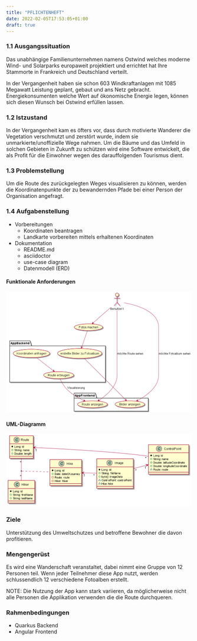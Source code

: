 ```yaml
---
title: "PFLICHTENHEFT"
date: 2022-02-05T17:53:05+01:00
draft: true
---
```


<!--more-->

### 1.1 Ausgangssituation

Das unabhängige Familienunternehmen namens Ostwind welches
moderne Wind- und Solarparks europaweit projektiert und errichtet
hat Ihre Stammorte in Frankreich und Deutschland verteilt.

In der Vergangenheit haben sie schon 603 Windkraftanlagen mit 1085
Megawatt Leistung geplant, gebaut und ans Netz gebracht. Energiekonsumenten welche
Wert auf ökonomische Energie legen, können sich diesen Wunsch bei Ostwind
erfüllen lassen.

### 1.2 Istzustand

In der Vergangenheit kam es öfters vor, dass durch motivierte
Wanderer die Vegetation verschmutzt und zerstört wurde,
indem sie unmarkierte/unoffizielle Wege nahmen.
Um die Bäume und das Umfeld in solchen Gebieten in Zukunft
zu schützen wird eine Software entwickelt, die als Profit
für die Einwohner wegen des darauffolgenden Tourismus dient.

### 1.3 Problemstellung

Um die Route des zurückgelegten Weges visualisieren zu können, werden die Koordinatenpunkte
der zu bewandernden Pfade bei einer Person der Organisation angefragt.

### 1.4 Aufgabenstellung

* Vorbereitungen
  * Koordinaten beantragen
  * Landkarte vorbereiten mittels erhaltenen Koordinaten
* Dokumentation
  * README.md
  * asciidoctor
  * use-case diagram
  * Datenmodell (ERD)

#### Funktionale Anforderungen

![use-case diagram](https://github.com/htl-leonding-project/primeval-forest-route/raw/main/asciidocs/images/use_case1.png)

#### UML-Diagramm

![uml diagram](https://github.com/htl-leonding-project/primeval-forest-route/raw/main/asciidocs/images/uml.png)

### Ziele

Unterstützung des Umweltschutzes und betroffene Bewohner die davon profitieren.

### Mengengerüst

Es wird eine Wanderschaft veranstaltet, dabei nimmt eine Gruppe von 12 Personen teil.
Wenn jeder Teilnehmer diese App nutzt, werden schlussendlich 12 verschiedene Fotoalben erstellt.

NOTE: Die Nutzung der App kann stark variieren, da möglicherweise nicht alle Personen die Applikation verwenden
die die Route durchqueren.

### Rahmenbedingungen

* Quarkus Backend
* Angular Frontend